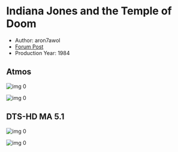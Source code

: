 # Indiana Jones and the Temple of Doom

* Author: aron7awol
* [Forum Post](https://www.avsforum.com/goto/post?id=57014896)
* Production Year: 1984

## Atmos

![img 0](https://i.imgur.com/QQPAUtw.jpg)

![img 0](https://i.imgur.com/F05IctB.png)

## DTS-HD MA 5.1

![img 0](https://i.imgur.com/pWY57nt.jpg)

![img 0](https://i.imgur.com/Taib8yj.png)

